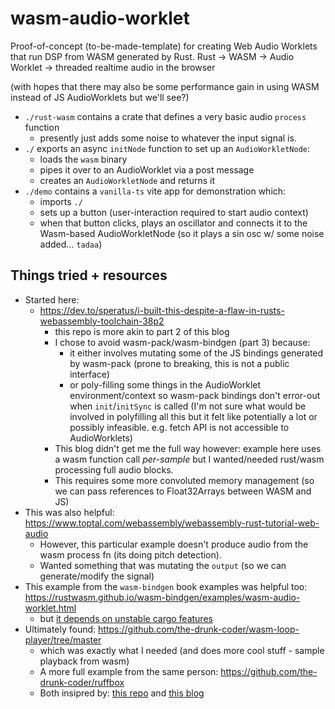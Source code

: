 # wasm-audio-worklet

Proof-of-concept (to-be-made-template) for creating Web Audio Worklets that run
DSP from WASM generated by Rust.
Rust -> WASM -> Audio Worklet -> threaded realtime audio in the browser

(with hopes that there may also be some performance gain in using WASM instead
of JS AudioWorklets but we'll see?)

- `./rust-wasm` contains a crate that defines a very basic audio `process` function
    - presently just adds some noise to whatever the input signal is.
- `./` exports an async `initNode` function to set up an `AudioWorkletNode`:
    - loads the `wasm` binary
    - pipes it over to an AudioWorklet via a post message
    - creates an `AudioWorkletNode` and returns it
- `./demo` contains a `vanilla-ts` vite app for demonstration which:
    - imports `./`
    - sets up a button (user-interaction required to start audio context)
    - when that button clicks, plays an oscillator and connects it to the
      Wasm-based AudioWorkletNode
      (so it plays a sin osc w/ some noise added... `tadaa`)

## Things tried + resources

- Started here:
    - https://dev.to/speratus/i-built-this-despite-a-flaw-in-rusts-webassembly-toolchain-38p2
        - this repo is more akin to part 2 of this blog
        - I chose to avoid wasm-pack/wasm-bindgen (part 3) because:
            - it either involves mutating some of the JS bindings generated by
            wasm-pack (prone to breaking, this is not a public interface)
            - or poly-filling some things in the AudioWorklet environment/context
            so wasm-pack bindings don't error-out when `init`/`initSync` is called
            (I'm not sure what would be involved in polyfilling all this but it
            felt like potentially a lot or possibly infeasible. e.g. fetch API is
            not accessible to AudioWorklets)
        - This blog didn't get me the full way however: example here uses a wasm
        function call _per-sample_ but I wanted/needed rust/wasm processing full
        audio blocks.
        - This requires some more convoluted memory management (so we can pass
        references to Float32Arrays between WASM and JS)
- This was also helpful: https://www.toptal.com/webassembly/webassembly-rust-tutorial-web-audio
    - However, this particular example doesn't produce audio from the wasm 
      process fn (its doing pitch detection).
    - Wanted something that was mutating the `output` (so we can generate/modify
      the signal)
- This example from the `wasm-bindgen` book examples was helpful too: https://rustwasm.github.io/wasm-bindgen/examples/wasm-audio-worklet.html
  - but [it depends on unstable cargo features](https://github.com/rustwasm/wasm-bindgen/blob/main/examples/wasm-audio-worklet/build.py#L10-L11)
- Ultimately found: https://github.com/the-drunk-coder/wasm-loop-player/tree/master
  - which was exactly what I needed (and does more cool stuff - sample playback
    from wasm)
  - A more full example from the same person: https://github.com/the-drunk-coder/ruffbox
  - Both insipred by: [this repo](https://github.com/reprimande/wasm-audioworklet-synth) and [this blog](https://qiita.com/reprimande/items/5c078e5a7f9f52d2091c)
